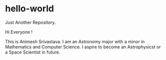 # hello-world
Just Another Repository.

Hi Everyone !

  This is Animesh Srivastava. I am an Astronomy major with a minor in Mathematics and Computer Science.
I aspire to become an Astrophysicst or a Space Scientist in future. 
